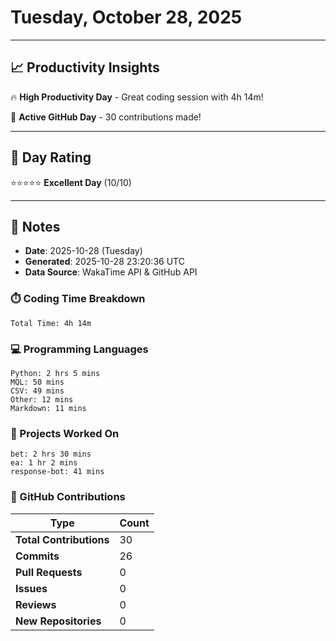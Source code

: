 # Tuesday, October 28, 2025

---

## 📈 Productivity Insights

🔥 **High Productivity Day** - Great coding session with 4h 14m!

🚀 **Active GitHub Day** - 30 contributions made!

---

## 🎯 Day Rating

⭐⭐⭐⭐⭐ **Excellent Day** (10/10)

---

## 📝 Notes

- **Date**: 2025-10-28 (Tuesday)
- **Generated**: 2025-10-28 23:20:36 UTC
- **Data Source**: WakaTime API & GitHub API


### ⏱️ Coding Time Breakdown

```
Total Time: 4h 14m
```

### 💻 Programming Languages

```
Python: 2 hrs 5 mins
MQL: 50 mins
CSV: 49 mins
Other: 12 mins
Markdown: 11 mins
```

### 📂 Projects Worked On

```
bet: 2 hrs 30 mins
ea: 1 hr 2 mins
response-bot: 41 mins

```


### 🐙 GitHub Contributions

| Type | Count |
|------|-------|
| **Total Contributions** | 30 |
| **Commits** | 26 |
| **Pull Requests** | 0 |
| **Issues** | 0 |
| **Reviews** | 0 |
| **New Repositories** | 0 |

